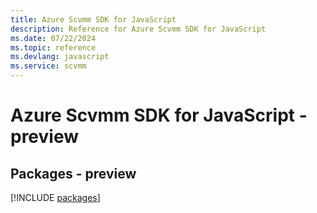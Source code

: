 ```yaml
---
title: Azure Scvmm SDK for JavaScript
description: Reference for Azure Scvmm SDK for JavaScript
ms.date: 07/22/2024
ms.topic: reference
ms.devlang: javascript
ms.service: scvmm
---
```

# Azure Scvmm SDK for JavaScript - preview
## Packages - preview
[!INCLUDE [packages](scvmm-index.md)]
